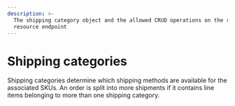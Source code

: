 ```yaml
---
description: >-
  The shipping category object and the allowed CRUD operations on the related
  resource endpoint
---
```


# Shipping categories

Shipping categories determine which shipping methods are available for the associated SKUs. An order is split into more shipments if it contains line items belonging to more than one shipping category.
